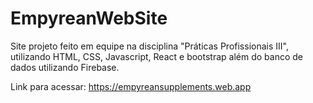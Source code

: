 # EmpyreanWebSite

Site projeto feito em equipe na disciplina "Práticas Profissionais III", utilizando HTML, CSS, Javascript, React e bootstrap além do banco de dados utilizando Firebase.

Link para acessar: https://empyreansupplements.web.app
